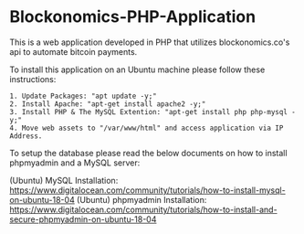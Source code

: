 # Blockonomics-PHP-Application
This is a web application developed in PHP that utilizes blockonomics.co's api to automate bitcoin payments.

To install this application on an Ubuntu machine please follow these instructions:

```
1. Update Packages: "apt update -y;"
2. Install Apache: "apt-get install apache2 -y;"
3. Install PHP & The MySQL Extention: "apt-get install php php-mysql -y;"
4. Move web assets to "/var/www/html" and access application via IP Address.
```

To setup the database please read the below documents on how to install phpmyadmin and a MySQL server:

(Ubuntu) MySQL Installation: https://www.digitalocean.com/community/tutorials/how-to-install-mysql-on-ubuntu-18-04
(Ubuntu) phpmyadmin Installation: https://www.digitalocean.com/community/tutorials/how-to-install-and-secure-phpmyadmin-on-ubuntu-18-04 
